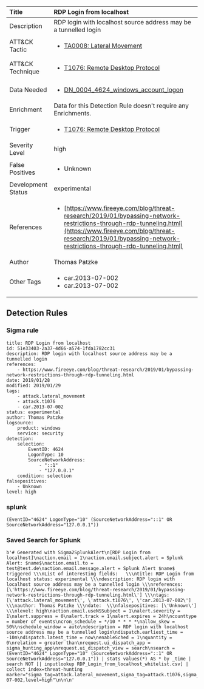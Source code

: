 | Title                | RDP Login from localhost                                                                                                                                                 |
|:---------------------|:------------------------------------------------------------------------------------------------------------------------------------------------------------|
| Description          | RDP login with localhost source address may be a tunnelled login                                                                                                                                           |
| ATT&amp;CK Tactic    |  <ul><li>[TA0008: Lateral Movement](https://attack.mitre.org/tactics/TA0008)</li></ul>  |
| ATT&amp;CK Technique | <ul><li>[T1076: Remote Desktop Protocol](https://attack.mitre.org/techniques/T1076)</li></ul>  |
| Data Needed          | <ul><li>[DN_0004_4624_windows_account_logon](../Data_Needed/DN_0004_4624_windows_account_logon.md)</li></ul>  |
| Enrichment           |  Data for this Detection Rule doesn't require any Enrichments.  |
| Trigger              | <ul><li>[T1076: Remote Desktop Protocol](../Triggers/T1076.md)</li></ul>  |
| Severity Level       | high |
| False Positives      | <ul><li>Unknown</li></ul>  |
| Development Status   | experimental |
| References           | <ul><li>[https://www.fireeye.com/blog/threat-research/2019/01/bypassing-network-restrictions-through-rdp-tunneling.html](https://www.fireeye.com/blog/threat-research/2019/01/bypassing-network-restrictions-through-rdp-tunneling.html)</li></ul>  |
| Author               | Thomas Patzke |
| Other Tags           | <ul><li>car.2013-07-002</li><li>car.2013-07-002</li></ul> | 

## Detection Rules

### Sigma rule

```
title: RDP Login from localhost
id: 51e33403-2a37-4d66-a574-1fda1782cc31
description: RDP login with localhost source address may be a tunnelled login
references:
    - https://www.fireeye.com/blog/threat-research/2019/01/bypassing-network-restrictions-through-rdp-tunneling.html
date: 2019/01/28
modified: 2019/01/29
tags:
    - attack.lateral_movement
    - attack.t1076
    - car.2013-07-002
status: experimental
author: Thomas Patzke
logsource:
    product: windows
    service: security
detection:
    selection:
        EventID: 4624
        LogonType: 10
        SourceNetworkAddress:
            - "::1"
            - "127.0.0.1"
    condition: selection
falsepositives:
    - Unknown
level: high

```





### splunk
    
```
(EventID="4624" LogonType="10" (SourceNetworkAddress="::1" OR SourceNetworkAddress="127.0.0.1"))
```






### Saved Search for Splunk

```
b'# Generated with Sigma2SplunkAlert\n[RDP Login from localhost]\naction.email = 1\naction.email.subject.alert = Splunk Alert: $name$\naction.email.to = test@test.de\naction.email.message.alert = Splunk Alert $name$ triggered \\\nList of interesting fields:   \\\ntitle: RDP Login from localhost status: experimental \\\ndescription: RDP login with localhost source address may be a tunnelled login \\\nreferences: [\'https://www.fireeye.com/blog/threat-research/2019/01/bypassing-network-restrictions-through-rdp-tunneling.html\'] \\\ntags: [\'attack.lateral_movement\', \'attack.t1076\', \'car.2013-07-002\'] \\\nauthor: Thomas Patzke \\\ndate:  \\\nfalsepositives: [\'Unknown\'] \\\nlevel: high\naction.email.useNSSubject = 1\nalert.severity = 1\nalert.suppress = 0\nalert.track = 1\nalert.expires = 24h\ncounttype = number of events\ncron_schedule = */10 * * * *\nallow_skew = 50%\nschedule_window = auto\ndescription = RDP login with localhost source address may be a tunnelled login\ndispatch.earliest_time = -10m\ndispatch.latest_time = now\nenableSched = 1\nquantity = 0\nrelation = greater than\nrequest.ui_dispatch_app = sigma_hunting_app\nrequest.ui_dispatch_view = search\nsearch = (EventID="4624" LogonType="10" (SourceNetworkAddress="::1" OR SourceNetworkAddress="127.0.0.1")) | stats values(*) AS * by _time | search NOT [| inputlookup RDP_Login_from_localhost_whitelist.csv] | collect index=threat-hunting marker="sigma_tag=attack.lateral_movement,sigma_tag=attack.t1076,sigma_tag=car.2013-07-002,level=high"\n\n\n'
```
